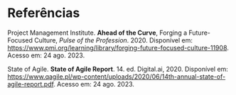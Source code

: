 # Referências

Project Management Institute. **Ahead of the Curve**, Forging a Future-Focused Culture, *Pulse of the Profession*. 2020. Disponível em: https://www.pmi.org/learning/library/forging-future-focused-culture-11908. Acesso em: 24 ago. 2023.

State of Agile. **State of Agile Report**. 14. ed. Digital.ai, 2020. Disponível em: https://www.qagile.pl/wp-content/uploads/2020/06/14th-annual-state-of-agile-report.pdf. Acesso em: 24 ago. 2023.
